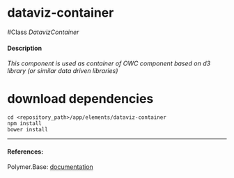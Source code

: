 dataviz-container
=========


#Class
*DatavizContainer*

#### Description
*This component is used as container of OWC component based on d3 library (or similar data driven libraries)*

# download dependencies
```
cd <repository_path>/app/elements/dataviz-container
npm install
bower install
```

____________
#### References:
Polymer.Base: [documentation](http://polymer.github.io/polymer/)



